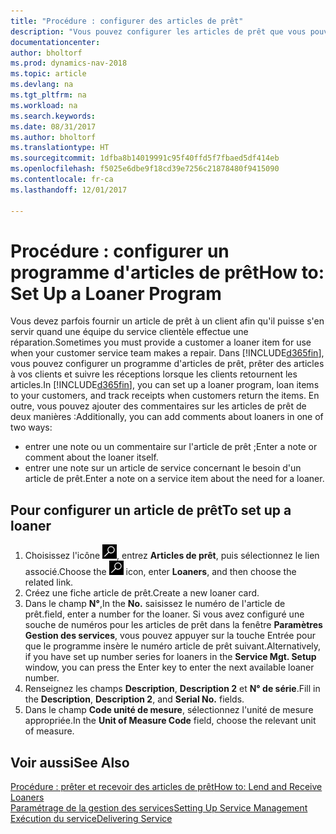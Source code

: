 ```yaml
---
title: "Procédure : configurer des articles de prêt"
description: "Vous pouvez configurer les articles de prêt que vous pouvez prêter aux clients afin de remplacer les articles de service lors de leur maintenance."
documentationcenter: 
author: bholtorf
ms.prod: dynamics-nav-2018
ms.topic: article
ms.devlang: na
ms.tgt_pltfrm: na
ms.workload: na
ms.search.keywords: 
ms.date: 08/31/2017
ms.author: bholtorf
ms.translationtype: HT
ms.sourcegitcommit: 1dfba8b14019991c95f40ffd5f7fbaed5df414eb
ms.openlocfilehash: f5025e6dbe9f18cd39e7256c21878480f9415090
ms.contentlocale: fr-ca
ms.lasthandoff: 12/01/2017

---
```

# <a name="how-to-set-up-a-loaner-program"></a><span data-ttu-id="d0275-103">Procédure : configurer un programme d'articles de prêt</span><span class="sxs-lookup"><span data-stu-id="d0275-103">How to: Set Up a Loaner Program</span></span>
<span data-ttu-id="d0275-104">Vous devez parfois fournir un article de prêt à un client afin qu'il puisse s'en servir quand une équipe du service clientèle effectue une réparation.</span><span class="sxs-lookup"><span data-stu-id="d0275-104">Sometimes you must provide a customer a loaner item for use when your customer service team makes a repair.</span></span> <span data-ttu-id="d0275-105">Dans [!INCLUDE[d365fin](includes/d365fin_md.md)], vous pouvez configurer un programme d'articles de prêt, prêter des articles à vos clients et suivre les réceptions lorsque les clients retournent les articles.</span><span class="sxs-lookup"><span data-stu-id="d0275-105">In [!INCLUDE[d365fin](includes/d365fin_md.md)], you can set up a loaner program, loan items to your customers, and track receipts when customers return the items.</span></span> <span data-ttu-id="d0275-106">En outre, vous pouvez ajouter des commentaires sur les articles de prêt de deux manières :</span><span class="sxs-lookup"><span data-stu-id="d0275-106">Additionally, you can add comments about loaners in one of two ways:</span></span>  
  
* <span data-ttu-id="d0275-107">entrer une note ou un commentaire sur l'article de prêt ;</span><span class="sxs-lookup"><span data-stu-id="d0275-107">Enter a note or comment about the loaner itself.</span></span>  
* <span data-ttu-id="d0275-108">entrer une note sur un article de service concernant le besoin d'un article de prêt.</span><span class="sxs-lookup"><span data-stu-id="d0275-108">Enter a note on a service item about the need for a loaner.</span></span>  

## <a name="to-set-up-a-loaner"></a><span data-ttu-id="d0275-109">Pour configurer un article de prêt</span><span class="sxs-lookup"><span data-stu-id="d0275-109">To set up a loaner</span></span>  
1. <span data-ttu-id="d0275-110">Choisissez l'icône ![Page ou rapport pour la recherche](media/ui-search/search_small.png "icône Page ou rapport pour la recherche"), entrez **Articles de prêt**, puis sélectionnez le lien associé.</span><span class="sxs-lookup"><span data-stu-id="d0275-110">Choose the ![Search for Page or Report](media/ui-search/search_small.png "Search for Page or Report icon") icon, enter **Loaners**, and then choose the related link.</span></span>  
2. <span data-ttu-id="d0275-111">Créez une fiche article de prêt.</span><span class="sxs-lookup"><span data-stu-id="d0275-111">Create a new loaner card.</span></span> 
3. <span data-ttu-id="d0275-112">Dans le champ **N°**,</span><span class="sxs-lookup"><span data-stu-id="d0275-112">In the **No.**</span></span> <span data-ttu-id="d0275-113">saisissez le numéro de l'article de prêt.</span><span class="sxs-lookup"><span data-stu-id="d0275-113">field, enter a number for the loaner.</span></span> <span data-ttu-id="d0275-114">Si vous avez configuré une souche de numéros pour les articles de prêt dans la fenêtre **Paramètres Gestion des services**, vous pouvez appuyer sur la touche Entrée pour que le programme insère le numéro article de prêt suivant.</span><span class="sxs-lookup"><span data-stu-id="d0275-114">Alternatively, if you have set up number series for loaners in the **Service Mgt. Setup** window, you can press the Enter key to enter the next available loaner number.</span></span>  
4. <span data-ttu-id="d0275-115">Renseignez les champs **Description**, **Description 2** et **N° de série**.</span><span class="sxs-lookup"><span data-stu-id="d0275-115">Fill in the **Description**, **Description 2**, and **Serial No.** fields.</span></span>  
5. <span data-ttu-id="d0275-116">Dans le champ **Code unité de mesure**, sélectionnez l'unité de mesure appropriée.</span><span class="sxs-lookup"><span data-stu-id="d0275-116">In the **Unit of Measure Code** field, choose the relevant unit of measure.</span></span>  
  
## <a name="see-also"></a><span data-ttu-id="d0275-117">Voir aussi</span><span class="sxs-lookup"><span data-stu-id="d0275-117">See Also</span></span>
[<span data-ttu-id="d0275-118">Procédure : prêter et recevoir des articles de prêt</span><span class="sxs-lookup"><span data-stu-id="d0275-118">How to: Lend and Receive Loaners</span></span>](service-how-to-lend-receive-loaners.md)  
[<span data-ttu-id="d0275-119">Paramétrage de la gestion des services</span><span class="sxs-lookup"><span data-stu-id="d0275-119">Setting Up Service Management</span></span>](service-setup-service.md)  
[<span data-ttu-id="d0275-120">Exécution du service</span><span class="sxs-lookup"><span data-stu-id="d0275-120">Delivering Service</span></span>](service-deliver-service.md)  


